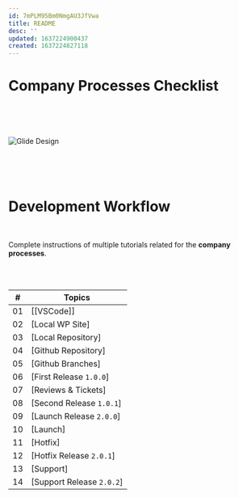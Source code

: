 ```yaml
---
id: 7mPLM95Bm0NmgAU3JfVwa
title: README
desc: ''
updated: 1637224900437
created: 1637224827118
---
```

# Company Processes Checklist

<br>
<br>
<br>

![Glide Design](../assets/images/glide.png)

<br>
<br>
<br>

# Development Workflow

<br>

Complete instructions of multiple tutorials related for the **company processes**.


<br>
<br>

| #  | Topics |
|----|-------|
| 01 | [[VSCode]] |
| 02 | [Local WP Site] |
| 03 | [Local Repository] |
| 04 | [Github Repository] |
| 05 | [Github Branches] |
| 06 | [First Release `1.0.0`] |
| 07 | [Reviews & Tickets] |
| 08 | [Second Release `1.0.1`] |
| 09 | [Launch Release `2.0.0`] |
| 10 | [Launch] |
| 11 | [Hotfix] |
| 12 | [Hotfix Release `2.0.1`] |
| 13 | [Support] |
| 14 | [Support Release `2.0.2`] |

